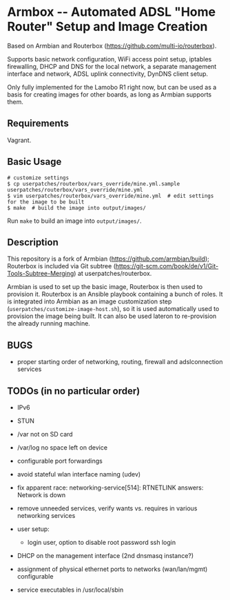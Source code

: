 # Armbox -- Automated ADSL "Home Router" Setup and Image Creation

Based on Armbian and Routerbox (https://github.com/multi-io/routerbox).

Supports basic network configuration, WiFi access point setup,
iptables firewalling, DHCP and DNS for the local network, a separate
management interface and network, ADSL uplink connectivity, DynDNS
client setup.

Only fully implemented for the Lamobo R1 right now, but can be used as
a basis for creating images for other boards, as long as Armbian
supports them.

## Requirements

Vagrant.

## Basic Usage

```
# customize settings
$ cp userpatches/routerbox/vars_override/mine.yml.sample userpatches/routerbox/vars_override/mine.yml
$ vim userpatches/routerbox/vars_override/mine.yml  # edit settings for the image to be built
$ make  # build the image into output/images/
```

Run `make` to build an image into `output/images/`.

## Description

This repository is a fork of Armbian
(https://github.com/armbian/build); Routerbox is included via Git
subtree (https://git-scm.com/book/de/v1/Git-Tools-Subtree-Merging) at
userpatches/routerbox.

Armbian is used to set up the basic image, Routerbox is then used to
provision it. Routerbox is an Ansible playbook containing a bunch of
roles. It is integrated into Armbian as an image customization step
(`userpatches/customize-image-host.sh`), so it is used automatically
used to provision the image being built. It can also be used lateron
to re-provision the already running machine.


## BUGS

- proper starting order of networking, routing, firewall
  and adslconnection services
  

## TODOs (in no particular order)

- IPv6

- STUN

- /var not on SD card

- /var/log no space left on device

- configurable port forwardings

- avoid stateful wlan interface naming (udev)

- fix apparent race: networking-service[514]: RTNETLINK answers: Network is down

- remove unneeded services, verify wants vs. requires in various networking services

- user setup:

    - login user, option to disable root password ssh login

- DHCP on the management interface (2nd dnsmasq instance?)

- assignment of physical ethernet ports to networks (wan/lan/mgmt) configurable

- service executables in /usr/local/sbin
